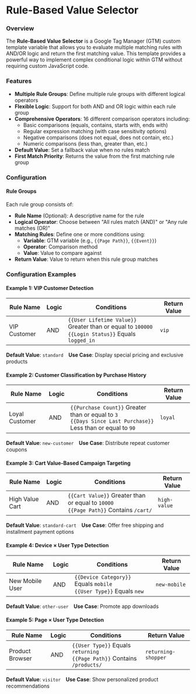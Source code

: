 # Rule-Based Value Selector

### Overview

The **Rule-Based Value Selector** is a Google Tag Manager (GTM) custom template variable that allows you to evaluate multiple matching rules with AND/OR logic and return the first matching value. This template provides a powerful way to implement complex conditional logic within GTM without requiring custom JavaScript code.

### Features

- **Multiple Rule Groups**: Define multiple rule groups with different logical operators
- **Flexible Logic**: Support for both AND and OR logic within each rule group
- **Comprehensive Operators**: 16 different comparison operators including:
  - Basic comparisons (equals, contains, starts with, ends with)
  - Regular expression matching (with case sensitivity options)
  - Negative comparisons (does not equal, does not contain, etc.)
  - Numeric comparisons (less than, greater than, etc.)
- **Default Value**: Set a fallback value when no rules match
- **First Match Priority**: Returns the value from the first matching rule group


### Configuration

#### Rule Groups

Each rule group consists of:

- **Rule Name** (Optional): A descriptive name for the rule
- **Logical Operator**: Choose between "All rules match (AND)" or "Any rule matches (OR)"
- **Matching Rules**: Define one or more conditions using:
  - **Variable**: GTM variable (e.g., `{{Page Path}}`, `{{Event}}`)
  - **Operator**: Comparison method
  - **Value**: Value to compare against
- **Return Value**: Value to return when this rule group matches



### Configuration Examples

#### Example 1: VIP Customer Detection
| Rule Name | Logic | Conditions | Return Value |
|-----------|-------|------------|--------------|
| VIP Customer | AND | `{{User Lifetime Value}}` Greater than or equal to `100000`<br/>`{{Login Status}}` Equals `logged_in` | `vip` |

**Default Value**: `standard`　**Use Case**: Display special pricing and exclusive products

#### Example 2: Customer Classification by Purchase History
| Rule Name | Logic | Conditions | Return Value |
|-----------|-------|------------|--------------|
| Loyal Customer | AND | `{{Purchase Count}}` Greater than or equal to `3`<br/>`{{Days Since Last Purchase}}` Less than or equal to `90` | `loyal` |

**Default Value**: `new-customer`　**Use Case**: Distribute repeat customer coupons

#### Example 3: Cart Value-Based Campaign Targeting
| Rule Name | Logic | Conditions | Return Value |
|-----------|-------|------------|--------------|
| High Value Cart | AND | `{{Cart Value}}` Greater than or equal to `10000`<br/>`{{Page Path}}` Contains `/cart/` | `high-value` |

**Default Value**: `standard-cart`　**Use Case**: Offer free shipping and installment payment options

#### Example 4: Device × User Type Detection
| Rule Name | Logic | Conditions | Return Value |
|-----------|-------|------------|--------------|
| New Mobile User | AND | `{{Device Category}}` Equals `mobile`<br/>`{{User Type}}` Equals `new` | `new-mobile` |

**Default Value**: `other-user`　**Use Case**: Promote app downloads

#### Example 5: Page × User Type Detection
| Rule Name | Logic | Conditions | Return Value |
|-----------|-------|------------|--------------|
| Product Browser | AND | `{{User Type}}` Equals `returning`<br/>`{{Page Path}}` Contains `/products/` | `returning-shopper` |

**Default Value**: `visitor`　**Use Case**: Show personalized product recommendations


